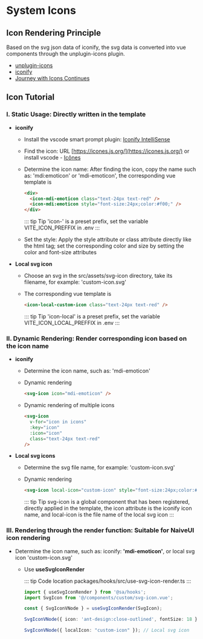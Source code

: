 # System Icons

## Icon Rendering Principle

Based on the svg json data of iconify, the svg data is converted into vue components through the unplugin-icons plugin.

- [unplugin-icons](https://github.com/antfu/unplugin-icons)
- [iconify](https://github.com/iconify/iconify)
- [Journey with Icons Continues](https://antfu.me/posts/journey-with-icons-continues)

## Icon Tutorial

### I. Static Usage: Directly written in the template

- **iconify**

  - Install the vscode smart prompt plugin: [Iconify IntelliSense](https://marketplace.visualstudio.com/items?itemName=antfu.iconify)

  - Find the icon: URL [https://icones.js.org/](https://icones.js.org/) or install vscode - [Icônes](https://marketplace.visualstudio.com/items?itemName=afzalsayed96.icones)

  - Determine the icon name: After finding the icon, copy the name such as: 'mdi:emoticon' or 'mdi-emoticon', the corresponding vue template is

    ```html
    <div>
      <icon-mdi-emoticon class="text-24px text-red" />
      <icon-mdi:emoticon style="font-size:24px;color:#f00;" />
    </div>
    ```

    ::: tip Tip
    'icon-' is a preset prefix, set the variable VITE_ICON_PREFFIX in .env
    :::

  - Set the style: Apply the style attribute or class attribute directly like the html tag; set the corresponding color and size by setting the color and font-size attributes

- **Local svg icon**

  - Choose an svg in the src/assets/svg-icon directory, take its filename, for example: 'custom-icon.svg'

  - The corresponding vue template is

    ```html
    <icon-local-custom-icon class="text-24px text-red" />
    ```

    ::: tip Tip
    'icon-local' is a preset prefix, set the variable VITE_ICON_LOCAL_PREFFIX in .env
    :::


### II. Dynamic Rendering: Render corresponding icon based on the icon name

- **iconify**

  - Determine the icon name, such as: 'mdi-emoticon'

  - Dynamic rendering

    ```html
    <svg-icon icon="mdi-emoticon" />
    ```

  - Dynamic rendering of multiple icons

    ```html
    <svg-icon
      v-for="icon in icons"
      :key="icon"
      :icon="icon"
      class="text-24px text-red"
    />
    ```

- **Local svg icons**

  - Determine the svg file name, for example: 'custom-icon.svg'

  - Dynamic rendering

    ```html
    <svg-icon local-icon="custom-icon" style="font-size:24px;color:#f00;" />
    ```

    ::: tip Tip
    svg-icon is a global component that has been registered, directly applied in the template, the icon attribute is the iconify icon name, and local-icon is the file name of the local svg icon
    :::

### III. Rendering through the render function: Suitable for NaiveUI icon rendering

- Determine the icon name, such as: iconify: **'mdi-emoticon'**, or local svg icon 'custom-icon.svg'

  - Use **useSvgIconRender**

    ::: tip Code location
    packages/hooks/src/use-svg-icon-render.ts
    :::

    ```typescript
    import { useSvgIconRender } from '@sa/hooks';
    import SvgIcon from '@/components/custom/svg-icon.vue';

    const { SvgIconVNode } = useSvgIconRender(SvgIcon);

    SvgIconVNode({ icon: 'ant-design:close-outlined', fontSize: 18 }); // iconify

    SvgIconVNode({ localIcon: "custom-icon" }); // Local svg icon
    ```
